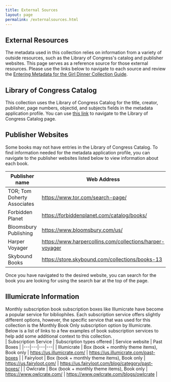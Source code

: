 ```yaml
---
title: External Sources
layout: page
permalink: /externalsources.html
---  
```


## External Resources  

The metadata used in this collection relies on information from a variety of outside resources, such as the Library of Congress's catalog and publisher websites. This page serves as a reference source for those external resources. Please use the links below to navigate to each source and review the [Entering Metadata for the Girl Dinner Collection Guide](https://docs.google.com/document/d/1DmbsjVqlAgDVZoumsQ3CbgYSKEmactEOl21RY-A-cTY/edit?usp=sharing). 

## Library of Congress Catalog  

This collection uses the Library of Congress Catalog for the title, creator, publisher, page numbers, objectid, and subjects fields in the metadata application profile. You can use [this link](https://catalog.loc.gov/) to navigate to the Library of Congress Catalog page.   

## Publisher Websites  

Some books may not have entries in the Library of Congress Catalog. To find information needed for the metadata application profile, you can navigate to the publisher websites listed below to view information about each book.  

| Publisher name  | Web Address  |
|---|---|
| TOR; Tom Doherty Associates  | https://www.tor.com/search-page/  |
| Forbidden Planet  | https://forbiddenplanet.com/catalog/books/  |
| Bloomsbury Publishing  | https://www.bloomsbury.com/us/  |
| Harper Voyager  | https://www.harpercollins.com/collections/harper-voyager  |
| Skybound Books  | https://store.skybound.com/collections/books-13  |  

  
Once you have navigated to the desired website, you can search for the book you are looking for using the search bar at the top of the page.  

## Illumicrate Information  

Monthly subscription book subscription boxes like Illumicrate have become a popular service for bibliophiles. Each subscription service offers slightly different options, however, the specific service that was used for this collection is the Monthly Book Only subscription option by Illumicrate. Below is a list of links to a few examples of book subscription services to help add some additional context to this collection.  
| Subscription Service  | Subscription types offered  | Service website  | Past Boxes  |
|---|---|---|---|
|  Illumicrate | Box (book + monthly theme items), Book only  | https://us.illumicrate.com/  | https://us.illumicrate.com/past-boxes  |
| Fairyloot  | Box (book + monthly theme items), Book only  | https://us.fairyloot.com/  | https://us.fairyloot.com/blog/category/past-boxes/  |
| Owlcrate  | Box (book + monthly theme items), Book only  | https://www.owlcrate.com/  | https://www.owlcrate.com/blogs/owlcrate  |
